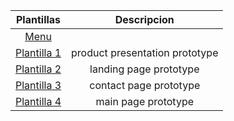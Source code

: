 
|Plantillas|Descripcion|
|:-------------------------:|:-------------------------:|
|[Menu](https://kevao18.github.io/plantillas/index.html)| |
|[Plantilla 1](https://kevao18.github.io/plantillas/wm.html)|product presentation prototype|
|[Plantilla 2](https://kevao18.github.io/plantillas/page_one.html)|landing page prototype|
|[Plantilla 3](https://kevao18.github.io/plantillas/page_two.html)|contact page prototype|
|[Plantilla 4](https://kevao18.github.io/plantillas/page_three.html)|main page prototype|
